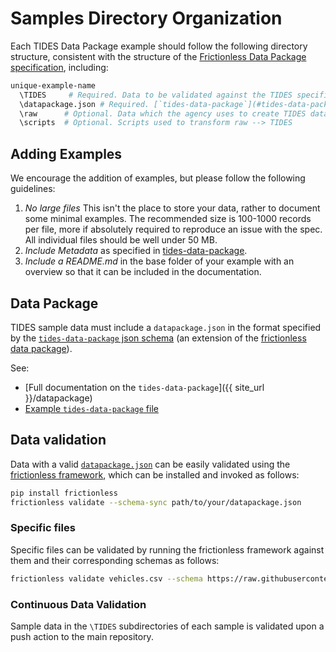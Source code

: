 # Samples Directory Organization

Each TIDES Data Package example should follow the following directory structure, consistent with the structure of the [Frictionless Data Package specification](https://specs.frictionlessdata.io/data-package/), including:

```sh
unique-example-name
  \TIDES     # Required. Data to be validated against the TIDES specification
  \datapackage.json # Required. [`tides-data-package`](#tides-data-package) metadata
  \raw      # Optional. Data which the agency uses to create TIDES data
  \scripts  # Optional. Scripts used to transform raw --> TIDES
```

## Adding Examples

We encourage the addition of examples, but please follow the following guidelines:

1. *No large files* This isn't the place to store your data, rather to document some minimal examples.  The recommended size is 100-1000 records per file, more if absolutely required to reproduce an issue with the spec.  All individual files should be well under 50 MB.  
2. *Include Metadata* as specified in [tides-data-package](#data-package).
3. *Include a README.md* in the base folder of your example with an overview so that it can be included in the documentation.

## Data Package

TIDES sample data must include a `datapackage.json` in the format specified by the [`tides-data-package` json schema](https://raw.githubusercontent.com/TIDES-transit/TIDES/main/spec/tides-datapackage-profile.json) (an extension of the [frictionless data package](https://specs.frictionlessdata.io/data-package/)).  

See:

- [Full documentation on the `tides-data-package`]({{ site_url }}/datapackage)
- [Example `tides-data-package` file](https://raw.githubusercontent.com/TIDES-transit/TIDES/main/samples/template)

## Data validation

Data with a valid [`datapackage.json`](#data-package) can be easily validated using the [frictionless framework](https://framework.frictionlessdata.io/), which can be installed and invoked as follows:

```bash
pip install frictionless
frictionless validate --schema-sync path/to/your/datapackage.json
```

### Specific files

Specific files can be validated by running the frictionless framework against them and their corresponding schemas as follows:

```sh
frictionless validate vehicles.csv --schema https://raw.githubusercontent.com/TIDES-transit/TIDES/main/spec/vehicles.schema.json
```

### Continuous Data Validation

Sample data in the `\TIDES` subdirectories of each sample is validated upon a push action to the main repository.
